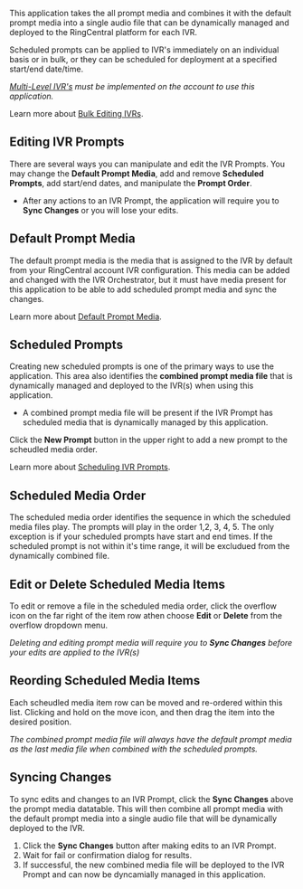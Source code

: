 This application takes the all prompt media and combines it with the default prompt media into a single audio file that can be dynamically managed and deployed to the RingCentral platform for each IVR.

Scheduled prompts can be applied to IVR's immediately on an individual basis or in bulk, or they can be scheduled for deployment at a specified start/end date/time.

*[Multi-Level IVR's](https://support.ringcentral.com/article/6562.html) must be implemented on the account to use this application.*

Learn more about [Bulk Editing IVRs](ivr/bulk-ivr-editing).

## Editing IVR Prompts

There are several ways you can manipulate and edit the IVR Prompts. You may change the **Default Prompt Media**, add and remove **Scheduled Prompts**, add start/end dates, and manipulate the **Prompt Order**. 

* After any actions to an IVR Prompt, the application will require you to **Sync Changes** or you will lose your edits.

## Default Prompt Media

The default prompt media is the media that is assigned to the IVR by default from your RingCentral account IVR configuration. This media can be added and changed with the IVR Orchestrator, but it must have media present for this application to be able to add scheduled prompt media and sync the changes.

Learn more about [Default Prompt Media](ivr/bulk-ivr-editing).

## Scheduled Prompts

Creating new scheduled prompts is one of the primary ways to use the application. This area also identifies the **combined prompt media file** that is dynamically managed and deployed to the IVR(s) when using this application.

* A combined prompt media file will be present if the IVR Prompt has scheduled media that is dynamically managed by this application.

Click the **New Prompt** button in the upper right to add a new prompt to the scheudled media order.

Learn more about [Scheduling IVR Prompts](ivr/bulk-ivr-editing).

## Scheduled Media Order

The scheduled media order identifies the sequence in which the scheduled media files play. The prompts will play in the order 1,2, 3, 4, 5. The only exception is if your scheduled prompts have start and end times. If the scheduled prompt is not within it's time range, it will be excludued from the dynamically combined file.

## Edit or Delete Scheduled Media Items

To edit or remove a file in the scheduled media order, click the overflow icon on the far right of the item row athen choose **Edit** or **Delete** from the overflow dropdown menu.

*Deleting and editing prompt media will require you to **Sync Changes** before your edits are applied to the IVR(s)*

## Reording Scheduled Media Items

Each scheudled media item row can be moved and re-ordered within this list. Clicking and hold on the move icon, and then drag the item into the desired position.

*The combined prompt media file will always have the default prompt media as the last media file when combined with the scheduled prompts.*

## Syncing Changes

To sync edits and changes to an IVR Prompt, click the **Sync Changes** above the prompt media datatable. This will then combine all prompt media with the default prompt media into a single audio file that will be dynamically deployed to the IVR.

1. Click the **Sync Changes** button after making edits to an IVR Prompt.
2. Wait for fail or confirmation dialog for results.
3. If successful, the new combined media file will be deployed to the IVR Prompt and can now be dyncamially managed in this application.
